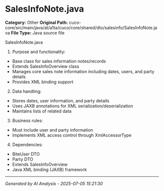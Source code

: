 # SalesInfoNote.java

**Category:** Other
**Original Path:** cuco-core/src/main/java/at/a1ta/cuco/core/shared/dto/salesinfo/SalesInfoNote.java
**File Type:** Java source file

SalesInfoNote.java
1. Purpose and functionality:
- Base class for sales information notes/records
- Extends SalesInfoOverview class
- Manages core sales note information including dates, users, and party details
- Provides XML binding support

2. Data handling:
- Stores dates, user information, and party details
- Uses JAXB annotations for XML serialization/deserialization
- Maintains lists of related data

3. Business rules:
- Must include user and party information
- Implements XML access control through XmlAccessorType

4. Dependencies:
- BiteUser DTO
- Party DTO
- Extends SalesInfoOverview
- Java XML binding (JAXB) framework

---
*Generated by AI Analysis - 2025-07-05 15:21:30*
